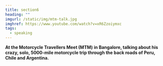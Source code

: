 ```yaml
---
title: section6
heading: ""
imgurl: /static/img/mtm-talk.jpg
imghref: https://www.youtube.com/watch?v=xR6Zzoiymxc
tags:
  - speaking
---
```

**At the Motorcycle Travellers Meet (MTM) in Bangalore, talking about his crazy, solo, 5000-mile motorcycle trip through the back roads of Peru, Chile and Argentina.**
